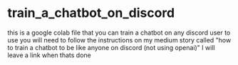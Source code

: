 # train_a_chatbot_on_discord
this is a google colab file that you can train a chatbot on any discord user to use you will need to follow the instructions on my medium story called "how to train a chatbot to be like anyone on discord (not using openai)" I will leave a link when thats done
